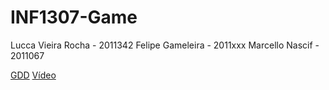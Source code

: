 # INF1307-Game
Lucca Vieira Rocha - 2011342
Felipe Gameleira - 2011xxx
Marcello Nascif - 2011067

[GDD](https://docs.google.com/document/d/1l0azfZTQGa3c248qBezHSTgwoGS85JryjopEcj_Nh2o/edit?usp=sharing)
[Vídeo](https://youtu.be/HveXtfLHAZE)

